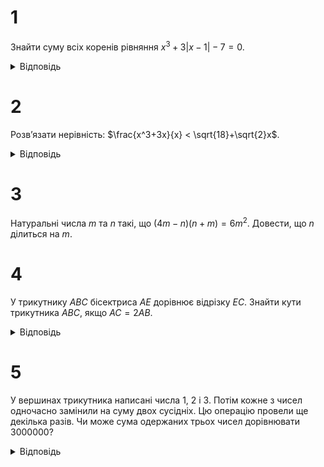 # 1
Знайти суму всіх коренів рівняння $x^3+3|x-1|-7=0$.
<details><summary>Відповідь</summary>
1
</details>

# 2
Розв’язати нерівність: $\frac{x^3+3x}{x} < \sqrt{18}+\sqrt{2}x$.
<details><summary>Відповідь</summary>

$x \in (-3, 0) \cup (0, +\infty)$
</details>

# 3
Натуральні числа $m$ та $n$ такі, що $(4m - n)(n + m) = 6m^2$. Довести, що $n$ ділиться на $m$.

# 4
У трикутнику $ABC$ бісектриса $AE$ дорівнює відрізку $EC$. Знайти кути трикутника $ABC$, якщо $AC = 2AB$.
<details><summary>Відповідь</summary>

$\angle A = 60^\circ$, $\angle B = 90^\circ$, $\angle C = 30^\circ$
</details>

# 5
У вершинах трикутника написані числа 1, 2 і 3. Потім кожне з чисел одночасно замінили на суму двох сусідніх. Цю операцію провели ще декілька разів. Чи може сума одержаних трьох чисел дорівнювати 3000000?
<details><summary>Відповідь</summary>
Ні.
</details>
